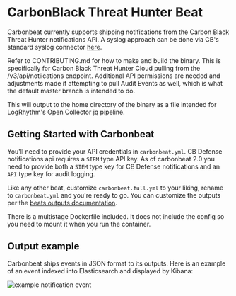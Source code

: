 # CarbonBlack Threat Hunter Beat 

Carbonbeat currently supports shipping notifications from the Carbon Black Threat Hunter notifications API. A syslog approach can be done via CB's standard syslog connector [here](https://github.com/carbonblack/cbc-syslog).

Refer to CONTRIBUTING.md for how to make and build the binary. This is specifically for Carbon Black Threat Hunter Cloud pulling from the /v3/api/notiications endpoint. Additional API permissions are needed and adjustments made if attempting to pull Audit Events as well, which is what the default master branch is intended to do.

This will output to the home directory of the binary as a file intended for LogRhythm's Open Collector jq pipeline.

## Getting Started with Carbonbeat
You'll need to provide your API credentials in `carbonbeat.yml`. CB Defense notifications api requires a `SIEM` type API key.
As of carbonbeat 2.0 you need to provide both a `SIEM` type key for CB Defense notifications and an `API` type key for audit logging.

Like any other beat, customize `carbonbeat.full.yml` to your liking, rename to `carbonbeat.yml` and you're ready to go.
You can customize the outputs per the [beats outputs documentation](https://www.elastic.co/guide/en/beats/filebeat/current/configuring-output.html).

There is a multistage Dockerfile included. It does not include the config so you need to mount it when you run the container.

## Output example

Carbonbeat ships events in JSON format to its outputs. Here is an example of an event indexed into Elasticsearch and displayed by Kibana:

![example notification event](docs/carbonbeat-event.png "example notification event")
